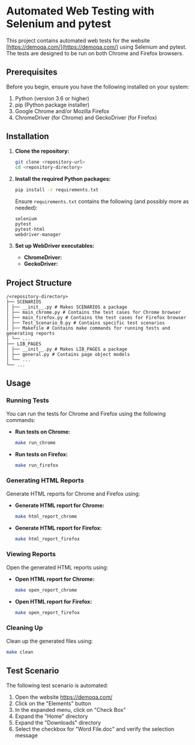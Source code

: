 # Automated Web Testing with Selenium and pytest

This project contains automated web tests for the website [https://demoqa.com/](https://demoqa.com/) using Selenium and pytest. The tests are designed to be run on both Chrome and Firefox browsers.

## Prerequisites

Before you begin, ensure you have the following installed on your system:

1. Python (version 3.6 or higher)
2. pip (Python package installer)
3. Google Chrome and/or Mozilla Firefox
4. ChromeDriver (for Chrome) and GeckoDriver (for Firefox)

## Installation

1. **Clone the repository:**

    ```sh
    git clone <repository-url>
    cd <repository-directory>
    ```

2. **Install the required Python packages:**

    ```sh
    pip install -r requirements.txt
    ```

    Ensure `requirements.txt` contains the following (and possibly more as needed):

    ```
    selenium
    pytest
    pytest-html
    webdriver-manager
    ```

3. **Set up WebDriver executables:**

    - **ChromeDriver:**
    - **GeckoDriver:**

## Project Structure
```
/<repository-directory>
├── SCENARIOS
│ ├── __init__.py # Makes SCENARIOS a package
│ ├── main_chrome.py # Contains the test cases for Chrome browser
│ ├── main_firefox.py # Contains the test cases for Firefox browser
│ ├── Test_Scenario_0.py # Contains specific test scenarios
│ ├── Makefile # Contains make commands for running tests and generating reports
│ └── ...
├── LIB_PAGES
│ ├── __init__.py # Makes LIB_PAGES a package
│ ├── general.py # Contains page object models
│ └── ...
└── ...
```
## Usage

### Running Tests

You can run the tests for Chrome and Firefox using the following commands:

- **Run tests on Chrome:**

    ```sh
    make run_chrome
    ```

- **Run tests on Firefox:**

    ```sh
    make run_firefox
    ```

### Generating HTML Reports

Generate HTML reports for Chrome and Firefox using:

- **Generate HTML report for Chrome:**

    ```sh
    make html_report_chrome
    ```

- **Generate HTML report for Firefox:**

    ```sh
    make html_report_firefox
    ```

### Viewing Reports

Open the generated HTML reports using:

- **Open HTML report for Chrome:**

    ```sh
    make open_report_chrome
    ```

- **Open HTML report for Firefox:**

    ```sh
    make open_report_firefox
    ```

### Cleaning Up

Clean up the generated files using:

```sh
make clean
```

## Test Scenario
The following test scenario is automated:

1. Open the website https://demoqa.com/
2. Click on the "Elements" button
3. In the expanded menu, click on "Check Box"
4. Expand the "Home" directory
5. Expand the "Downloads" directory
6. Select the checkbox for "Word File.doc" and verify the selection message

